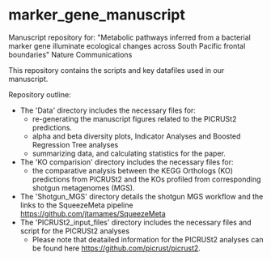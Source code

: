 # marker_gene_manuscript

Manuscript repository for: "Metabolic pathways inferred from a bacterial marker gene illuminate ecological changes across South Pacific frontal boundaries" Nature Communications

This repository contains the scripts and key datafiles used in our manuscript.

Repository outline:
- The 'Data' directory includes the necessary files for:
    * re-generating the manuscript figures related to the PICRUSt2 predictions.
    * alpha and beta diversity plots, Indicator Analyses and Boosted Regression Tree analyses
    * summarizing data, and calculating statistics for the paper.
- The 'KO comparision' directory includes the necessary files for:
    * the comparative analysis between the KEGG Orthologs (KO) predictions from PICRUSt2 and the KOs profiled from corresponding shotgun metagenomes (MGS).
- The 'Shotgun_MGS' directory details the shotgun MGS workflow and the links to the SqueezeMeta pipeline https://github.com/jtamames/SqueezeMeta
- The 'PICRUSt2_input_files' directory includes the necessary files and script for the PICRUSt2 analyses 
    * Please note that deatailed information for the PICRUSt2 analyses can be found here https://github.com/picrust/picrust2.
